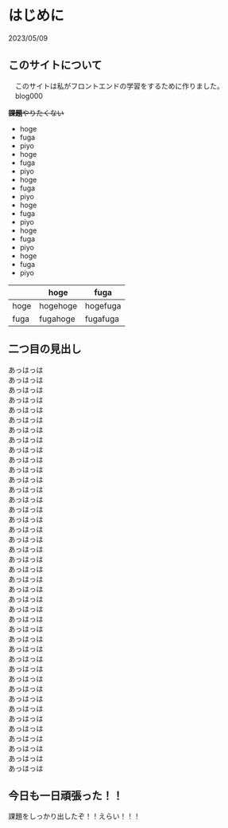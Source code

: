 # はじめに
<div class="date">2023/05/09</div>

## このサイトについて
　このサイトは私がフロントエンドの学習をするために作りました。
　blog000

~~**課題**やりたくない~~

- hoge
- fuga
- piyo
- hoge
- fuga
- piyo
- hoge
- fuga
- piyo
- hoge
- fuga
- piyo
- hoge
- fuga
- piyo
- hoge
- fuga
- piyo

| | hoge | fuga |
| ---- | ---- | ---- | 
| hoge | hogehoge | hogefuga|
| fuga | fugahoge | fugafuga |

## 二つ目の見出し
あっはっは<br>
あっはっは<br>
あっはっは<br>
あっはっは<br>
あっはっは<br>
あっはっは<br>
あっはっは<br>
あっはっは<br>
あっはっは<br>
あっはっは<br>
あっはっは<br>
あっはっは<br>
あっはっは<br>
あっはっは<br>
あっはっは<br>
あっはっは<br>
あっはっは<br>
あっはっは<br>
あっはっは<br>
あっはっは<br>
あっはっは<br>
あっはっは<br>
あっはっは<br>
あっはっは<br>
あっはっは<br>
あっはっは<br>
あっはっは<br>
あっはっは<br>
あっはっは<br>
あっはっは<br>
あっはっは<br>
あっはっは<br>
あっはっは<br>
あっはっは<br>
あっはっは<br>
あっはっは<br>
あっはっは<br>
あっはっは<br>
あっはっは<br>
あっはっは<br>
あっはっは<br>

## 今日も一日頑張った！！
課題をしっかり出したぞ！！えらい！！！